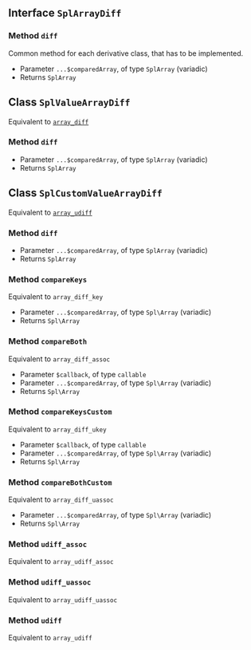 

## Interface `SplArrayDiff`

### Method `diff`

Common method for each derivative class, that has to be implemented.

* Parameter `...$comparedArray`, of type `SplArray` (variadic)
* Returns `SplArray`

## Class `SplValueArrayDiff`

Equivalent to [`array_diff`](http://php.net/manual/en/function.array-diff.php)

### Method `diff`

* Parameter `...$comparedArray`, of type `SplArray` (variadic)
* Returns `SplArray`

## Class `SplCustomValueArrayDiff`

Equivalent to [`array_udiff`](http://php.net/manual/en/function.array-udiff.php)

### Method `diff`

* Parameter `...$comparedArray`, of type `SplArray` (variadic)
* Returns `SplArray`




### Method `compareKeys`

Equivalent to `array_diff_key`

* Parameter `...$comparedArray`, of type `Spl\Array` (variadic)
* Returns `Spl\Array`

### Method `compareBoth`

Equivalent to `array_diff_assoc`

* Parameter `$callback`, of type `callable`
* Parameter `...$comparedArray`, of type `Spl\Array` (variadic)
* Returns `Spl\Array`

### Method `compareKeysCustom`

Equivalent to `array_diff_ukey`

* Parameter `$callback`, of type `callable`
* Parameter `...$comparedArray`, of type `Spl\Array` (variadic)
* Returns `Spl\Array`

### Method `compareBothCustom`

Equivalent to `array_diff_uassoc`

* Parameter `...$comparedArray`, of type `Spl\Array` (variadic)
* Returns `Spl\Array`


### Method `​udiff_​assoc`

Equivalent to `array_​udiff_​assoc`


### Method `​udiff_​uassoc`

Equivalent to `array_​udiff_​uassoc`


### Method `​udiff`

Equivalent to `array_​udiff`

